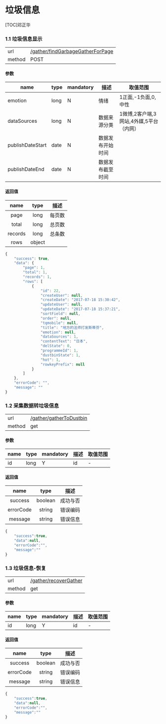 #  垃圾信息

[TOC]邓正华

 
### 1.1 垃圾信息显示 

| | |
| - | - |
| url | [/gather/findGarbageGatherForPage](/gather/findGarbageGatherForPage) | 
| method | POST | 

#### 参数

| name | type | mandatory | 描述 | 取值范围 |
| - | - | - | - | - |
emotion | long | N | 情绪 | 1正面,-1负面,0,中性|<br />
dataSources | long | N | 数据来源分类 | 1微博,2客户端,3网站,4外媒,5平台（内网） |
publishDateStart | date | N | 数据发布开始时间 | |<br />
publishDateEnd | date | N | 数据发布截至时间 | |
 
#### 返回值
| name | type | 描述 |
| :-: | :-: | :-: |
| page | long | 每页数 |
| total | long | 总页数|
| records | long | 总条数 |
| rows | object |  |
 

```javascript
{
    "success": true,
    "data": {
        "page": 1,
        "total": 1,
        "records": 1,
        "rows": [
            {
                "id": 22,
                "createUser": null,
                "createDate": "2017-07-18 15:30:42",
                "updateUser": null,
                "updateDate": "2017-07-18 15:37:21",
                "sortField": null,
                "order": null,
                "tqmobile": null,
                "title": "地方的法师打发斯蒂芬",
                "emotion": null,
                "dataSources": 1,
                "contentText": "日本",
                "delState": 0,
                "programmeId": 1,
                "dustbinState": 1,
                "hot": 1,
                "rowkeyPrefix": null
            }
        ]
    },
    "errorCode": "",
    "message": ""
}
```
 
### 1.2 采集数据转垃圾信息 

| | |
| - | - |
| url | [/gather/gatherToDustbin](/gather/gatherToDustbin) | 
| method | get | 

#### 参数

| name | type | mandatory | 描述 | 取值范围 |
| - | - | - | - | - |
| id | long | Y | id | - |


#### 返回值 


| name | type | 描述 |
| :-: | :-: | :-: |
| success | boolean | 成功与否 |
| errorCode | string | 错误编码 |
| message | string | 错误信息 |

```javascript
{
    "success":true,
    "data":null,
    "errorCode":"",
    "message":""
}
```
### 1.3 垃圾信息-恢复 

| | |
| - | - |
| url | [/gather/recoverGather](/gather/recoverGather) | 
| method | get | 

#### 参数

| name | type | mandatory | 描述 | 取值范围 |
| - | - | - | - | - |
| id | long | Y | id | - |


#### 返回值 


| name | type | 描述 |
| :-: | :-: | :-: |
| success | boolean | 成功与否 |
| errorCode | string | 错误编码 |
| message | string | 错误信息 |

```javascript
{
    "success":true,
    "data":null,
    "errorCode":"",
    "message":""
}
```
 